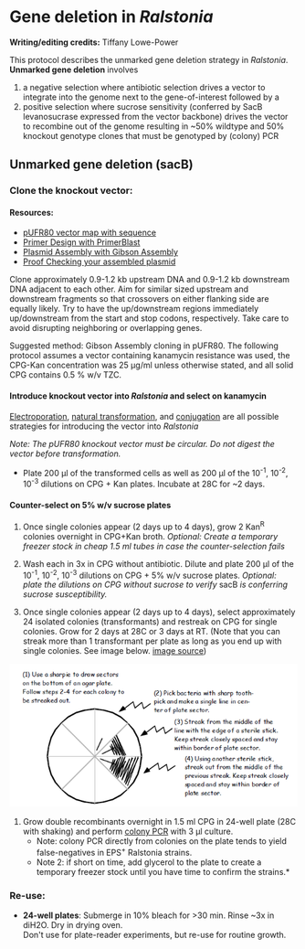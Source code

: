 # Gene deletion in *Ralstonia*

**Writing/editing credits:** Tiffany Lowe-Power

This protocol describes the unmarked gene deletion strategy in *Ralstonia*.  
**Unmarked gene deletion** involves 
1.  a negative selection where antibiotic selection drives a vector to integrate into the genome next to the gene-of-interest followed by a 
1. positive selection where sucrose sensitivity (conferred by SacB levanosucrase expressed from the vector backbone) drives the vector to recombine out of the genome resulting in ~50% wildtype and 50% knockout genotype clones that must be genotyped by (colony) PCR

## Unmarked gene deletion (sacB)

### Clone the knockout vector:

#### Resources:
* [pUFR80 vector map with sequence](https://benchling.com/s/SGEEU7/edit)
* [Primer Design with PrimerBlast](primerblast.md)
* [Plasmid Assembly with Gibson Assembly](gibson_assembly.md)
* [Proof Checking your assembled plasmid](plasmid_proofing.md)

Clone approximately 0.9-1.2 kb upstream DNA and 0.9-1.2 kb downstream DNA adjacent to each other. 
Aim for similar sized upstream and downstream fragments so that crossovers on either flanking side are equally likely. 
Try to have the up/downstream regions immediately up/downstream from the start and stop codons, respectively. 
Take care to avoid disrupting neighboring or overlapping genes.

Suggested method: Gibson Assembly cloning in pUFR80. 
The following protocol assumes a vector containing kanamycin resistance was used, the CPG-Kan concentration was 25 μg/ml unless otherwise stated, and all solid CPG contains 0.5 % w/v TZC.

#### Introduce knockout vector into *Ralstonia* and select on kanamycin
[Electroporation](electrocompetent_cells.md), [natural transformation](natural_transformation.md), and [conjugation](conjugation_WM3064.md) are all possible strategies for introducing the vector into *Ralstonia*  

*Note: The pUFR80 knockout vector must be circular. Do not digest the vector before transformation.*

* Plate 200 μl of the transformed cells as well as 200 μl of the 10<sup>-1</sup>, 10<sup>-2</sup>, 10<sup>-3</sup> dilutions on CPG + Kan plates. Incubate at 28C for ~2 days.

#### Counter-select on 5% w/v sucrose plates ###

1. Once single colonies appear (2 days up to 4 days), grow 2 Kan<sup>R</sup> colonies overnight in CPG+Kan broth. *Optional: Create a temporary freezer stock in cheap 1.5 ml tubes in case the counter-selection fails*

1. Wash each in 3x in CPG without antibiotic. Dilute and plate 200 μl of the 10<sup>-1</sup>, 10<sup>-2</sup>, 10<sup>-3</sup> dilutions on CPG + 5% w/v sucrose plates. 
*Optional: plate the dilutions on CPG without sucrose to verify* sacB *is conferring sucrose susceptibility.*

1. Once single colonies appear (2 days up to 4 days), select approximately 24 isolated colonies (transformants) and restreak on CPG for single colonies. 
Grow for 2 days at 28C or 3 days at RT. 
(Note that you can streak more than 1 transformant per plate as long as you end up with single colonies. 
See image below. [image source](http://www.sci.sdsu.edu/~smaloy/Research/pdf%20files/Basic_techniques.pdf))

![Save plates with multiple colonies per streak](images/streak_for_single_colonies.png)

1. Grow double recombinants overnight in 1.5 ml CPG in 24-well plate (28C with shaking) and perform [colony PCR](colony_pcr.md) with 3 μl culture. 
    * Note: colony PCR directly from colonies on the plate tends to yield false-negatives in EPS<sup>+</sup> Ralstonia strains. 
    * Note 2: if short on time, add glycerol to the plate to create a temporary freezer stock until you have time to confirm the strains.*

### Re-use:
* **24-well plates**: 
Submerge in 10% bleach for >30 min. 
Rinse ~3x in diH2O. Dry in drying oven.  
Don't use for plate-reader experiments, but re-use for routine growth. 